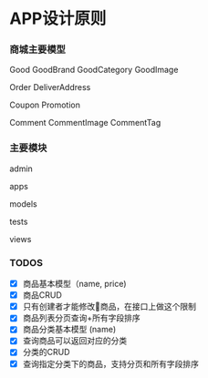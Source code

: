 # APP设计原则

### 商城主要模型
Good
GoodBrand
GoodCategory
GoodImage

Order
DeliverAddress

Coupon
Promotion

Comment
CommentImage
CommentTag

### 主要模块
admin

apps

models

tests

views

### TODOS

- [x] 商品基本模型（name, price)
- [x] 商品CRUD
- [x] 只有创建者才能修改商品，在接口上做这个限制
- [x] 商品列表分页查询+所有字段排序
- [x] 商品分类基本模型 (name)
- [x] 查询商品可以返回对应的分类
- [x] 分类的CRUD
- [x] 查询指定分类下的商品，支持分页和所有字段排序
